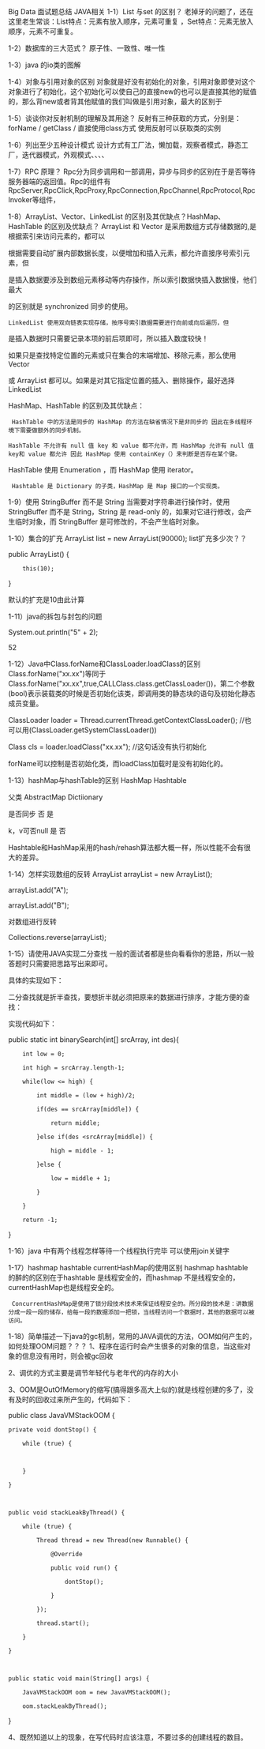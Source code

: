 Big Data 面试题总结
JAVA相关
1-1）List 与set 的区别？
老掉牙的问题了，还在这里老生常谈：List特点：元素有放入顺序，元素可重复 ，Set特点：元素无放入顺序，元素不可重复。

 

1-2）数据库的三大范式？
原子性、一致性、唯一性

 

1-3）java 的io类的图解
 

1-4）对象与引用对象的区别
对象就是好没有初始化的对象，引用对象即使对这个对象进行了初始化，这个初始化可以使自己的直接new的也可以是直接其他的赋值的，那么背new或者背其他赋值的我们叫做是引用对象，最大的区别于

 

1-5）谈谈你对反射机制的理解及其用途？
反射有三种获取的方式，分别是：forName  / getClass / 直接使用class方式 使用反射可以获取类的实例

1-6）列出至少五种设计模式
设计方式有工厂法，懒加载，观察者模式，静态工厂，迭代器模式，外观模式、、、、

 

1-7）RPC 原理？
Rpc分为同步调用和一部调用，异步与同步的区别在于是否等待服务器端的返回值。Rpc的组件有RpcServer,RpcClick,RpcProxy,RpcConnection,RpcChannel,RpcProtocol,RpcInvoker等组件，

 

1-8）ArrayList、Vector、LinkedList 的区别及其优缺点？HashMap、HashTable 的区别及优缺点？
    ArrayList 和 Vector 是采用数组方式存储数据的,是根据索引来访问元素的，都可以

根据需要自动扩展内部数据长度，以便增加和插入元素，都允许直接序号索引元素，但

是插入数据要涉及到数组元素移动等内存操作，所以索引数据快插入数据慢，他们最大

的区别就是 synchronized 同步的使用。

    LinkedList 使用双向链表实现存储，按序号索引数据需要进行向前或向后遍历，但

是插入数据时只需要记录本项的前后项即可，所以插入数度较快！

如果只是查找特定位置的元素或只在集合的末端增加、移除元素，那么使用 Vector

或 ArrayList 都可以。如果是对其它指定位置的插入、删除操作，最好选择 LinkedList

HashMap、HashTable 的区别及其优缺点：

     HashTable 中的方法是同步的 HashMap 的方法在缺省情况下是非同步的 因此在多线程环境下需要做额外的同步机制。

    HashTable 不允许有 null 值 key 和 value 都不允许，而 HashMap 允许有 null 值 key和 value 都允许 因此 HashMap 使用 containKey（）来判断是否存在某个键。

HashTable 使用 Enumeration ，而 HashMap 使用 iterator。

     Hashtable 是 Dictionary 的子类，HashMap 是 Map 接口的一个实现类。

1-9）使用 StringBuffer 而不是 String
当需要对字符串进行操作时，使用 StringBuffer 而不是 String，String 是 read-only 的，如果对它进行修改，会产生临时对象，而 StringBuffer 是可修改的，不会产生临时对象。

1-10）集合的扩充
ArrayList  list = new ArrayList(90000); list扩充多少次？？

 public ArrayList() {

        this(10);

}

默认的扩充是10由此计算

 

1-11）java的拆包与封包的问题
 

System.out.println("5" + 2);

52

 

1-12）Java中Class.forName和ClassLoader.loadClass的区别
Class.forName("xx.xx")等同于Class.forName("xx.xx",true,CALLClass.class.getClassLoader())，第二个参数(bool)表示装载类的时候是否初始化该类，即调用类的静态块的语句及初始化静态成员变量。

 

ClassLoader loader = Thread.currentThread.getContextClassLoader(); //也可以用(ClassLoader.getSystemClassLoader())

 

Class cls = loader.loadClass("xx.xx"); //这句话没有执行初始化

 

forName可以控制是否初始化类，而loadClass加载时是没有初始化的。

 

1-13）hashMap与hashTable的区别
                   HashMap                Hashtable

 

父类               AbstractMap          Dictiionary

 

是否同步            否                            是

 

k，v可否null        是                            否

 

 

Hashtable和HashMap采用的hash/rehash算法都大概一样，所以性能不会有很大的差异。

 

1-14）怎样实现数组的反转
ArrayList arrayList = new ArrayList();  

 arrayList.add("A");  

 arrayList.add("B");

 

对数组进行反转

Collections.reverse(arrayList);

 

1-15）请使用JAVA实现二分查找
一般的面试者都是些向看看你的思路，所以一般答题时只需要把思路写出来即可。

具体的实现如下：

二分查找就是折半查找，要想折半就必须把原来的数据进行排序，才能方便的查找：

实现代码如下：

 public static int binarySearch(int[] srcArray, int des){   

        int low = 0;   

        int high = srcArray.length-1;   

        while(low <= high) {   

            int middle = (low + high)/2;   

            if(des == srcArray[middle]) {   

                return middle;   

            }else if(des <srcArray[middle]) {   

                high = middle - 1;   

            }else {   

                low = middle + 1;   

            }  

        }  

        return -1;  

   }

 

 

1-16）java 中有两个线程怎样等待一个线程执行完毕
可以使用join关键字

 

1-17）hashmap hashtable currentHashMap的使用区别
     hashmap hashtable 的醉的的区别在于hashtable 是线程安全的，而hashmap 不是线程安全的，currentHashMap也是线程安全的。

     ConcurrentHashMap是使用了锁分段技术技术来保证线程安全的。所分段的技术是：讲数据分成一段一段的储存，给每一段的数据添加一把锁，当线程访问一个数据时，其他的数据可以被访问。

 

1-18）简单描述一下java的gc机制，常用的JAVA调优的方法，OOM如何产生的，如何处理OOM问题？？？
1、程序在运行时会产生很多的对象的信息，当这些对象的信息没有用时，则会被gc回收

2、调优的方式主要是调节年轻代与老年代的内存的大小

3、OOM是OutOfMemory的缩写(搞得跟多高大上似的)就是线程创建的多了，没有及时的回收过来所产生的，代码如下：

public class JavaVMStackOOM {  

    private void dontStop() {  

        while (true) {  

              

        }  

    }  

      

    public void stackLeakByThread() {  

        while (true) {  

            Thread thread = new Thread(new Runnable() {  

                @Override  

                public void run() {  

                    dontStop();  

                }  

            });  

            thread.start();  

        }  

    }  

      

    public static void main(String[] args) {  

        JavaVMStackOOM oom = new JavaVMStackOOM();  

        oom.stackLeakByThread();  

}  

 

4、既然知道以上的现象，在写代码时应该注意，不要过多的创建线程的数目。

 

 

 

 




 

 

 

 

